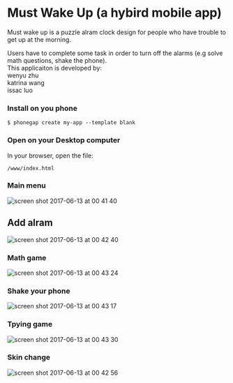 # Must Wake Up (a hybird mobile app)
Must wake up is a puzzle alram clock design for people who have trouble to get up at the morning.

Users have to complete some task in order to turn off the alarms (e.g solve math questions, shake the phone). <br />
This applicaiton is developed by: <br />
wenyu zhu <br />
katrina wang <br />
issac luo <br />


### Install on you phone

    $ phonegap create my-app --template blank

### Open on your Desktop computer

In your browser, open the file:

    /www/index.html

### Main menu
![screen shot 2017-06-13 at 00 41 40](https://user-images.githubusercontent.com/13424602/27066302-1cdac836-4fd1-11e7-9331-a44b72740938.png)

## Add alram 
![screen shot 2017-06-13 at 00 42 40](https://user-images.githubusercontent.com/13424602/27066343-6635a9ba-4fd1-11e7-9ec4-626e6574897e.png)

### Math game
![screen shot 2017-06-13 at 00 43 24](https://user-images.githubusercontent.com/13424602/27066365-852f0c3a-4fd1-11e7-818a-161b283449e6.png)

### Shake your phone 
![screen shot 2017-06-13 at 00 43 17](https://user-images.githubusercontent.com/13424602/27066360-7eec245c-4fd1-11e7-9a2e-259968332a2d.png)

### Tpying game
![screen shot 2017-06-13 at 00 43 30](https://user-images.githubusercontent.com/13424602/27066369-8a70f154-4fd1-11e7-9d35-450f211a734d.png)

### Skin change 
![screen shot 2017-06-13 at 00 42 56](https://user-images.githubusercontent.com/13424602/27066348-75af6cb4-4fd1-11e7-81ca-fbc783968caf.png)



